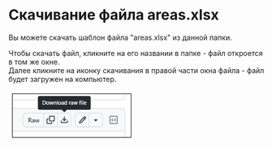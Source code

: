 # Скачивание файла areas.xlsx

Вы можете скачать шаблон файла "areas.xlsx" из данной папки. 

Чтобы скачать файл, кликните на его названии в папке - файл откроется в том же окне.  
Далее кликните на иконку скачивания в правой части окна файла - файл будет загружен на компьютер.

![](<../.gitbook/assets1/Download-Areas-File.PNG>)
